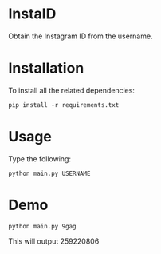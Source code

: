 # InstaID
Obtain the Instagram ID from the username. 

# Installation
To install all the related dependencies:
```
pip install -r requirements.txt
```

# Usage
Type the following: 
```
python main.py USERNAME
```
# Demo
```
python main.py 9gag
```
This will output 259220806

